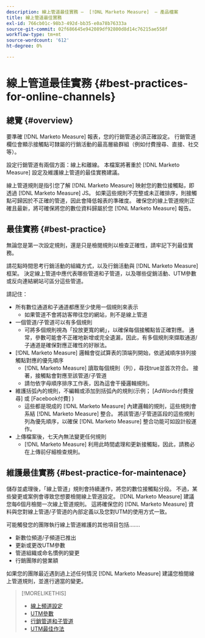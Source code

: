 ```yaml
---
description: 線上管道最佳實務 —  [!DNL Marketo Measure]  — 產品檔案
title: 線上管道最佳實務
exl-id: 766cb01c-98b3-492d-bb35-e0a78b76333a
source-git-commit: 02f686645e942089df92800d8d14c76215ae558f
workflow-type: tm+mt
source-wordcount: '612'
ht-degree: 0%

---
```


# 線上管道最佳實務 {#best-practices-for-online-channels}

## 總覽 {#overview}

要準確 [!DNL Marketo Measure] 報表，您的行銷管道必須正確設定。 行銷管道欄位會顯示接觸點可隸屬的行銷活動的最高層級群組（例如付費搜尋、直接、社交等）。

設定行銷管道有兩個方面：線上和離線。 本檔案將著重於 [!DNL Marketo Measure] 設定及維護線上管道的最佳實務建議。

線上管道規則是指引您了解 [!DNL Marketo Measure] 映射您的數位接觸點，即透過 [!DNL Marketo Measure] JS。 如果這些規則不完整或未正確排序，則接觸點可歸因於不正確的管道，因此會降低報表的準確度。 確保您的線上管道規則正確且最新，將可確保將您的數位資料歸屬於您 [!DNL Marketo Measure] 報告。

## 最佳實務 {#best-practice}

無論您是第一次設定規則，還是只是檢閱規則以檢查正確性，請牢記下列最佳實務。

請花點時間思考行銷活動的組織方式，以及行銷活動與 [!DNL Marketo Measure] 框架。 決定線上管道中應代表哪些管道和子管道，以及哪些促銷活動、UTM參數或反向連結網站可區分這些管道。

請記住：

* 所有數位通道和子通道都應至少使用一個規則來表示
   * 如果管道不會將訪客帶往您的網站，則不是線上管道
* 一個管道/子管道可以有多個規則
   * 可將多個規則視為「投放更寬的網」，以確保每個接觸點皆正確對應。 通常，參數可能會不正確地新增或完全遺漏，因此，有多個規則來擷取通道/子通道是確保對應正確性的好辦法。
* [!DNL Marketo Measure] 邏輯會從試算表的頂端列開始，依遞減順序排列接觸點對應的優先順序
   * [!DNL Marketo Measure] 讀取每個規則（列），尋找true並首次符合。 接著，接觸點會對應至該管道/子管道
   * 請勿依字母順序排序工作表，因為這會干擾邏輯規則。
* 維護括弧內的規則，不編輯或添加到括弧內的規則(示例； [AdWords付費搜尋] 或 [Facebook付費] )
   * 這些都是現成的 [!DNL Marketo Measure] 內建邏輯的規則，這些規則會系結 [!DNL Marketo Measure] 整合。 將該管道/子管道區段的這些規則列為優先順序，以確保 [!DNL Marketo Measure] 整合功能可如設計般運作。
* 上傳檔案後，七天內無法變更任何規則
   * [!DNL Marketo Measure] 利用此時間處理和更新接觸點，因此，請務必在上傳前仔細檢查規則。

## 維護最佳實務 {#best-practice-for-maintenace}

儲存並處理後，「線上管道」規則會持續運作，將您的數位接觸點分段。 不過，某些變更或案例會導致您想要檢閱線上管道設定。 [!DNL Marketo Measure] 建議您每6個月檢閱一次線上管道規則。 這將確保您的 [!DNL Marketo Measure] 資料與您對線上管道/子管道的內部定義以及您對UTM的使用方式一致。

可能觸發您的團隊執行線上管道維護的其他項目包括…….

* 新數位頻道/子頻道已推出
* 更新或更改UTM參數
* 管道組織或命名慣例的變更
* 行銷團隊的營業額

如果您的團隊最近遇到過上述任何情況 [!DNL Marketo Measure] 建議您檢閱線上管道規則，並進行適當的變更。

>[!MORELIKETHIS]
>
>* [線上頻道設定](/help/channel-tracking-and-setup/online-channels/online-custom-channel-setup.md)
>* [UTM參數](/help/channel-tracking-and-setup/online-channels/utm-parameters.md)
>* [行銷管道和子管道](/help/channel-tracking-and-setup/online-channels/marketing-channels-and-subchannels.md)
>* [UTM最佳作法](/help/channel-tracking-and-setup/online-channels/best-practices-for-setting-up-utm-parameters.md)

